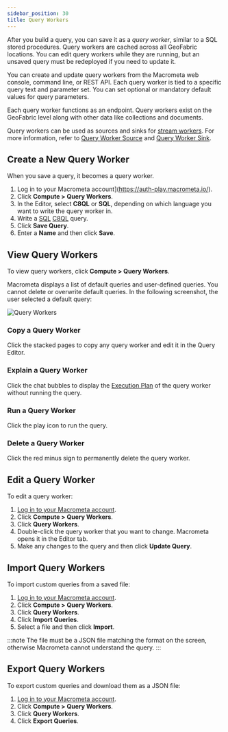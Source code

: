 ```yaml
---
sidebar_position: 30
title: Query Workers
---
```


After you build a query, you can save it as a _query worker_, similar to a SQL stored procedures. Query workers are cached across all GeoFabric locations. You can edit query workers while they are running, but an unsaved query must be redeployed if you need to update it.

You can create and update query workers from the Macrometa web console, command line, or REST API. Each query worker is tied to a specific query text and parameter set. You can set optional or mandatory default values for query parameters.

Each query worker functions as an endpoint. Query workers exist on the GeoFabric level along with other data like collections and documents.

Query workers can be used as sources and sinks for [stream workers](../cep/). For more information, refer to [Query Worker Source](../cep/source/query-worker-source) and [Query Worker Sink](../cep/sink/query-worker-sink).

## Create a New Query Worker

When you save a query, it becomes a query worker.

1. Log in to your Macrometa account](https://auth-play.macrometa.io/).
2. Click **Compute > Query Workers**.
3. In the Editor, select **C8QL** or **SQL**, depending on which language you want to write the query worker in.
4. Write a [SQL](../queries/sql/index.md) [C8QL](../queries/c8ql/index.md) query.
5. Click **Save Query**.
6. Enter a **Name** and then click **Save**.

## View Query Workers

To view query workers, click **Compute > Query Workers**.

Macrometa displays a list of default queries and user-defined queries. You cannot delete or overwrite default queries. In the following screenshot, the user selected a default query:

![Query Workers](/img/queries/saved-queries.png)

### Copy a Query Worker

Click the stacked pages to copy any query worker and edit it in the Query Editor.

### Explain a Query Worker

Click the chat bubbles to display the [Execution Plan](../queries/running-queries.md#execution-plan) of the query worker without running the query.

### Run a Query Worker

Click the play icon to run the query.

### Delete a Query Worker

Click the red minus sign to permanently delete the query worker.

## Edit a Query Worker

To edit a query worker:

1. [Log in to your Macrometa account](https://auth-play.macrometa.io/).
1. Click **Compute > Query Workers**.
1. Click **Query Workers**.
1. Double-click the query worker that you want to change. Macrometa opens it in the Editor tab.
1. Make any changes to the query and then click **Update Query**.

## Import Query Workers

To import custom queries from a saved file:

1. [Log in to your Macrometa account](https://auth-play.macrometa.io/).
2. Click **Compute > Query Workers**.
3. Click **Query Workers**.
4. Click **Import Queries**.
5. Select a file and then click **Import**.

:::note
The file must be a JSON file matching the format on the screen, otherwise Macrometa cannot understand the query.
:::

## Export Query Workers

To export custom queries and download them as a JSON file:

1. [Log in to your Macrometa account](https://auth-play.macrometa.io/).
2. Click **Compute > Query Workers**.
3. Click **Query Workers**.
4. Click **Export Queries**.

